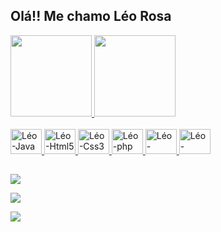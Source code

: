 ## Olá!! Me chamo Léo Rosa

<div>
  <a href="https://github.com/leorosa123">
  <img height="130em" src="https://github-readme-stats.vercel.app/api?username=leorosa123&show_icons=true&theme=codeSTACKr&include_all_commits=true&count_private=true"/>
  <img height="130em" src="https://github-readme-stats.vercel.app/api/top-langs/?username=leorosa123&layout=compact&langs_count=7&theme=codeSTACKr"/>
</div>

<div style="display: inline_block"><br>
    <img alt="Léo-Java" height="40" width="50" src="https://cdn.jsdelivr.net/gh/devicons/devicon/icons/java/java-original.svg"/>
    <img alt="Léo-Html5" height="40" width="50" src="https://cdn.jsdelivr.net/gh/devicons/devicon/icons/html5/html5-plain-wordmark.svg"/>
    <img alt="Léo-Css3" height="40" width="50" src="https://cdn.jsdelivr.net/gh/devicons/devicon/icons/css3/css3-plain-wordmark.svg"/>
    <img alt="Léo-php" height="40" width="50" src="https://cdn.jsdelivr.net/gh/devicons/devicon/icons/php/php-plain.svg"/>
    <img alt="Léo-Python" height="40" width="50" src="https://cdn.jsdelivr.net/gh/devicons/devicon/icons/python/python-original-wordmark.svg"/>
    <img alt="Léo-Mysql" height="40" width="50" src="https://cdn.jsdelivr.net/gh/devicons/devicon/icons/mysql/mysql-original-wordmark.svg"/>
</div>

##

<div>
 <a href="https://www.instagram.com/leo_rosaz/" target="_blank"><img src="https://img.shields.io/badge/-Instagram-%23E4405F?style=for-the-badge&logo=instagram&logoColor=white" target="_blank"></a>

 <a href = "mailto:leocamargorosa12@gmail.com"><img src="https://img.shields.io/badge/-Gmail-%23333?style=for-the-badge&logo=gmail&logoColor=white" target="_blank"></a>

 <a href="https://www.linkedin.com/in/l%C3%A9o-rosa-220367234/" target="_blank"><img src="https://img.shields.io/badge/-LinkedIn-%230077B5?style=for-the-badge&logo=linkedin&logoColor=white" target="_blank"></a> 

</div>